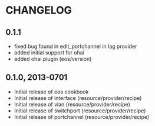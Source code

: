 # CHANGELOG 

## 0.1.1
* fixed bug found in edit_portchannel in lag provider
* added initial support for ohai
* added ohai plugin (eos/version)

## 0.1.0, 2013-0701
* Initial release of eos cookbook
* Initial release of interface (resource/provider/recipe)
* Initial release of vlan (resource/provider/recipe)
* Initial release of switchport (resource/provider/recipe)
* Initial release of portchannel (resource/provider/recipe)


